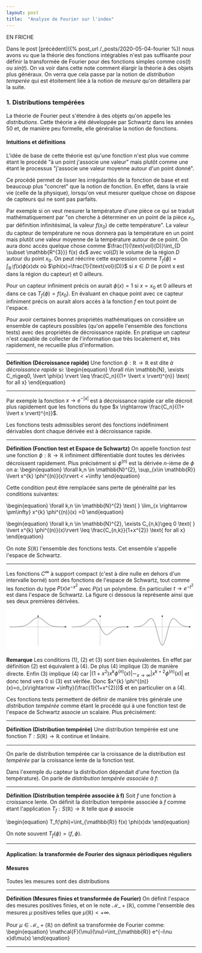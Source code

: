 ```yaml
---
layout: post
title:  "Analyse de Fourier sur l'index"
---
```


EN FRICHE

Dans le post [précédent]({% post_url /_posts/2020-05-04-fourier %}) nous avons vu que la théorie des fonctions intégrables n'est pas suffisante pour définir la transformée de Fourier pour des fonctions simples comme $cos(t)$ ou $sin(t)$. On va voir dans cette note comment élargir la théorie à des objets plus généraux. On verra que cela passe par la notion de *distribution temperée* qui est étoitement liée à la notion de *mesure* qu'on détaillera par la suite.

### 1. Distributions tempérées

La théorie de Fourier peut s'étendre à des objets qu'on appelle les *distributions*. Cette théorie a été développée par Schwartz dans les années 50 et, de manière peu formelle, elle généralise la notion de fonctions. 

#### Intuitions et définitions

L'idée de base de cette théorie est qu'une fonction n'est plus vue comme étant le procédé "à un point j'associe une valeur" mais plutôt comme une étant le processus "j'associe une valeur moyenne autour d'un point donné". 

Ce procédé permet de lisser les irrégularités de la fonction de base et est beaucoup plus "concret" que la notion de fonction. En effet, dans la vraie vie (celle de la physique), lorsqu'on veut mesurer quelque chose  on dispose de capteurs qui ne sont pas parfaits. 

Par exemple si on veut mesurer la température d'une pièce ce qui se traduit mathématiquement par "on cherche à déterminer en un point de la pièce $x_0$, par définition infinitésimal, la valeur $f(x_0)$ de cette température". La valeur du capteur de température ne nous donnera pas la température en un point mais plutôt une valeur moyenne de la température autour de ce point. On aura donc accès quelque chose comme $\frac{1}{\text{vol}(D)}\int_{D \subset \mathbb{R^{3}}} f(x) dx$ avec $\text{vol}(D)$ le volume de la région $D$ autour du point $x_0$. On peut réécrire cette expression comme $T_f(\phi)=\int_{\mathbb{R^{3}}} f(x) \phi(x)dx$ où $\phi(x)=\frac{1}{\text{vol}(D)}$ si $x \in D$ (le point x est dans la région du capteur) et $0$ ailleurs.

Pour un capteur infiniment précis on aurait $\phi(x)=1$ si $x=x_0$ et $0$ ailleurs et dans ce cas $T_f(\phi)=f(x_0)$. En évaluant en chaque point avec ce capteur infiniment précis on aurait alors accès à la fonction $f$ en tout point de l'espace. 

Pour avoir certaines bonnes propriétés mathématiques on considère un ensemble de capteurs possibles (qu'on appelle l'ensemble des fonctions tests) avec des propriétés de décroissance rapide. En pratique un capteur n'est capable de collecter de l'information que très localement et, très rapidement, ne recueille plus d'information.

--- 
**Définition (Décroissance rapide)**
Une fonction $\phi: \mathbb{R} \rightarrow \mathbb{R}$ est dite *à décroissance rapide* si:
\begin{equation}
\forall n\in \mathbb{N}, \exists C_n\geq0,  \lvert \phi(x) \rvert \leq \frac{C_n}{(1+ \lvert x \rvert)^{n}} \text{ for all x}
\end{equation}

---

Par exemple la fonction $x\rightarrow e^{-\lvert x\rvert}$ est à décroissance rapide car elle décroit plus rapidement que les fonctions du type $x \rightarrow \frac{C_n}{(1+ \lvert x \rvert)^{n}}$.

Les fonctions tests admissibles seront des fonctions indéfiniment dérivables dont chaque dérivée est à décroissance rapide.

--- 
**Définition (Fonction test et Espace de Schwartz)**
On appelle fonction *test* une fonction $\phi: \mathbb{R} \rightarrow \mathbb{R}$ infiniment différentiable dont toutes les dérivées décroissent rapidement. Plus précisément si $\phi^{(n)}$ est la dérivée $n$-ième de $\phi$ on a:
\begin{equation}
\forall k,n \in \mathbb{N}^{2}, \sup_{x\in \mathbb{R}} \lvert x^{k} \phi^{(n)}(x)\rvert < +\infty
\end{equation}

Cette condition peut être remplacée sans perte de généralité par les conditions suivantes:

\begin{equation}
\forall k,n \in \mathbb{N}^{2} \text{ } \lim_{x \rightarrow \pm\infty} x^{k} \phi^{(n)}(x) =0
\end{equation}


\begin{equation}
\forall k,n \in \mathbb{N}^{2}, \exists C_{n,k}\geq 0 \text{ } \lvert x^{k} \phi^{(n)}(x)\rvert \leq \frac{C_{n,k}}{1+x^{2}} \text{ for all x}
\end{equation}


On note $S(\mathbb{R})$ l'ensemble des fonctions tests. Cet ensemble s'appelle l'espace de Schwartz.

--- 

Les fonctions $C^{\infty}$ à support compact (c'est à dire nulle en dehors d'un intervalle borné) sont des fonctions de l'espace de Schwartz, tout comme les fonction du type $P(x)e^{-x^{2}}$ avec $P(x)$ un polynôme. En particulier $t\rightarrow e^{-t^{2}}$ est dans l'espace de Schwartz. La figure ci dessous la représente ainsi que ses deux premières dérivées.  

<p align="center"> 
<img src="/materials/Schwartz.png">
</p>


**Remarque** Les conditions (1), (2) et (3) sont bien équivalentes. En effet par définition (2) est équivalent à (4). De plus (4) implique (3) de manière directe. Enfin (3) implique (4) car $\lvert (1+x^{2})x^{k} \phi^{(n)}(x) \rvert\sim_{x\rightarrow \infty} \lvert x^{k+2}\phi^{(n)}(x) \rvert$ et donc tend vers 0 si (3) est vérifée. Donc $x^{k} \phi^{(n)}(x)=o_{x\rightarrow +\infty}(\frac{1}{1+x^{2}})$ et en particulier on a (4).

Ces fonctions tests permettent de définir de manière très générale une *distribution tempérée* comme étant le procédé qui à une fonction test de l'espace de Schwartz associe un scalaire. Plus précisément:

--- 
**Définition (Distribution tempérée)**
Une distribution tempérée est une fonction $T: S(\mathbb{R}) \rightarrow \mathbb{R}$ continue et linéaire.

---

On parle de distribution tempérée car la croissance de la distribution est *tempérée* par la croissance lente de la fonction test.  

Dans l'exemple du capteur la distribution dépendait d'une fonction (la température). On parle de *distribution tempérée associée à f*:

--- 
**Définition (Distribution tempérée associée à f)**
Soit $f$ une fonction à croissance lente. On définit la distribution tempérée associée à $f$ comme étant l'application $T_f: S(\mathbb{R}) \rightarrow \mathbb{R}$ telle que $\phi$ associe 

\begin{equation}
T_f(\phi)=\int_{\mathbb{R}} f(x) \phi(x)dx
\end{equation}

On note souvent $T_f(\phi)=\langle f, \phi \rangle$.

--- 

<!-- On peut voir une distribution comme un opérateur qui à un fonction continue $f$ associe un nombre réel ou complexe. Dans ce contexte cet opérateur n'est pas n'importe lequel: il doit être linéaire et continu.

Un peu plus formellement prenons l'exemple de l'operateur $\delta$ qui a une fonction continue sur $\mathbb{R}$ associe $\delta(f)=f(0)$. Alors $\delta$ est linéaire dans le sens où $\delta(a.f+b.g)=a.f(0)+b.g(0)=a.\delta(f)+b.\delta(g)$, il est continu dans le sens où si $f_n \rightarrow f$ alors $\delta(f_n)=f_n(0) \rightarrow f(0)=\delta(f)$.

 -->


#### Application: la transformée de Fourier des signaux périodiques réguliers 


#### Mesures

Toutes les mesures sont des distributions

--- 
**Définition (Mesures finies et transformée de Fourier)**
On définit l'espace des mesures positives finies, et on le note $\mathcal{M}\_{+}(\mathbb{R})$, comme l'ensemble des mesures $\mu$ positives telles que $\mu(\mathbb{R})<+\infty$. 

Pour $\mu \in \mathcal{M}\_{+}(\mathbb{R})$ on définit sa transformée de Fourier comme: 
\begin{equation}
\mathcal{F}(\mu)(\nu)=\int_{\mathbb{R}} e^{-i\nu x}d\mu(x)
\end{equation}

---

<!-- Prenons le cas de la fonction $f:t\rightarrow e^{i n \omega t}$. Cette fonction définit une mesure $\mu=f d\lambda$.

Alors $\mathcal{F}(f)(\nu)=\int_{\mathbb{R}} e^{-i \nu x}$ -->
